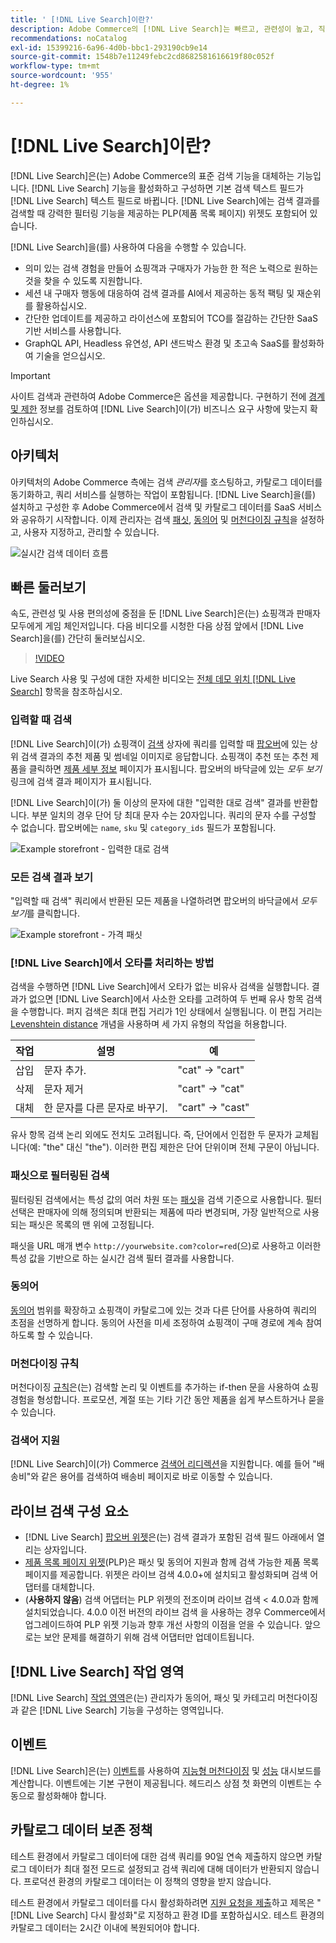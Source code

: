 ```yaml
---
title: ' [!DNL Live Search]이란?'
description: Adobe Commerce의 [!DNL Live Search]는 빠르고, 관련성이 높고, 직관적인 검색 경험을 제공합니다.
recommendations: noCatalog
exl-id: 15399216-6a96-4d0b-bbc1-293190cb9e14
source-git-commit: 1548b7e11249febc2cd8682581616619f80c052f
workflow-type: tm+mt
source-wordcount: '955'
ht-degree: 1%

---
```


# [!DNL Live Search]이란?

[!DNL Live Search]은(는) Adobe Commerce의 표준 검색 기능을 대체하는 기능입니다. [!DNL Live Search] 기능을 활성화하고 구성하면 기본 검색 텍스트 필드가 [!DNL Live Search] 텍스트 필드로 바뀝니다. [!DNL Live Search]에는 검색 결과를 검색할 때 강력한 필터링 기능을 제공하는 PLP(제품 목록 페이지) 위젯도 포함되어 있습니다.

[!DNL Live Search]을(를) 사용하여 다음을 수행할 수 있습니다.

- 의미 있는 검색 경험을 만들어 쇼핑객과 구매자가 가능한 한 적은 노력으로 원하는 것을 찾을 수 있도록 지원합니다.
- 세션 내 구매자 행동에 대응하여 검색 결과를 AI에서 제공하는 동적 팩팅 및 재순위를 활용하십시오.
- 간단한 업데이트를 제공하고 라이선스에 포함되어 TCO를 절감하는 간단한 SaaS 기반 서비스를 사용합니다.
- GraphQL API, Headless 유연성, API 샌드박스 환경 및 초고속 SaaS를 활성화하여 기술을 얻으십시오.

>[!IMPORTANT]
>
>사이트 검색과 관련하여 Adobe Commerce은 옵션을 제공합니다. 구현하기 전에 [경계 및 제한](boundaries-limits.md) 정보를 검토하여 [!DNL Live Search]이(가) 비즈니스 요구 사항에 맞는지 확인하십시오.

## 아키텍처

아키텍처의 Adobe Commerce 측에는 검색 *관리자*&#x200B;를 호스팅하고, 카탈로그 데이터를 동기화하고, 쿼리 서비스를 실행하는 작업이 포함됩니다. [!DNL Live Search]을(를) 설치하고 구성한 후 Adobe Commerce에서 검색 및 카탈로그 데이터를 SaaS 서비스와 공유하기 시작합니다. 이제 관리자는 검색 [패싯](facets.md), [동의어](synonyms.md) 및 [머천다이징 규칙](category-merch.md)을 설정하고, 사용자 지정하고, 관리할 수 있습니다.

![실시간 검색 데이터 흐름](assets/ls-cs-data-flow.png)

## 빠른 둘러보기

속도, 관련성 및 사용 편의성에 중점을 둔 [!DNL Live Search]은(는) 쇼핑객과 판매자 모두에게 게임 체인저입니다. 다음 비디오를 시청한 다음 상점 앞에서 [!DNL Live Search]을(를) 간단히 둘러보십시오.

>[!VIDEO](https://video.tv.adobe.com/v/3418797?learn=on)

Live Search 사용 및 구성에 대한 자세한 비디오는 [전체 데모 위치 [!DNL Live Search]](https://experienceleague.adobe.com/ko/docs/commerce-learn/tutorials/getting-started/capabilities/live-search-full-demonstration) 항목을 참조하십시오.

### 입력할 때 검색

[!DNL Live Search]이(가) 쇼핑객이 [검색](storefront-popover.md) 상자에 쿼리를 입력할 때 [팝오버](https://experienceleague.adobe.com/ko/docs/commerce-admin/catalog/catalog/search/search)에 있는 상위 검색 결과의 추천 제품 및 썸네일 이미지로 응답합니다. 쇼핑객이 추천 또는 추천 제품을 클릭하면 [제품 세부 정보](https://experienceleague.adobe.com/ko/docs/commerce-admin/start/storefront/storefront) 페이지가 표시됩니다. 팝오버의 바닥글에 있는 _모두 보기_ 링크에 검색 결과 페이지가 표시됩니다.

[!DNL Live Search]이(가) 둘 이상의 문자에 대한 &quot;입력한 대로 검색&quot; 결과를 반환합니다. 부분 일치의 경우 단어 당 최대 문자 수는 20자입니다. 쿼리의 문자 수를 구성할 수 없습니다. 팝오버에는 `name`, `sku` 및 `category_ids` 필드가 포함됩니다.

![Example storefront - 입력한 대로 검색](assets/storefront-search-as-you-type.png)

### 모든 검색 결과 보기

&quot;입력할 때 검색&quot; 쿼리에서 반환된 모든 제품을 나열하려면 팝오버의 바닥글에서 _모두 보기_&#x200B;를 클릭합니다.

![Example storefront - 가격 패싯](assets/storefront-view-all-search-results.png)

### [!DNL Live Search]에서 오타를 처리하는 방법

검색을 수행하면 [!DNL Live Search]에서 오타가 없는 비유사 검색을 실행합니다. 결과가 없으면 [!DNL Live Search]에서 사소한 오타를 고려하여 두 번째 유사 항목 검색을 수행합니다. 퍼지 검색은 최대 편집 거리가 1인 상태에서 실행됩니다. 이 편집 거리는 [Levenshtein distance](https://en.wikipedia.org/wiki/Levenshtein_distance) 개념을 사용하며 세 가지 유형의 작업을 허용합니다.

| 작업 | 설명 | 예 |
|---|---|---|
| 삽입 | 문자 추가. | &quot;cat&quot; -> &quot;cart&quot; |
| 삭제 | 문자 제거 | &quot;cart&quot; -> &quot;cat&quot; |
| 대체 | 한 문자를 다른 문자로 바꾸기. | &quot;cart&quot; -> &quot;cast&quot; |

유사 항목 검색 논리 외에도 전치도 고려됩니다. 즉, 단어에서 인접한 두 문자가 교체됩니다(예: &quot;the&quot; 대신 &quot;the&quot;). 이러한 편집 제한은 단어 단위이며 전체 구문이 아닙니다.

### 패싯으로 필터링된 검색

필터링된 검색에서는 특성 값의 여러 차원 또는 [패싯](facets.md)을 검색 기준으로 사용합니다. 필터 선택은 판매자에 의해 정의되며 반환되는 제품에 따라 변경되며, 가장 일반적으로 사용되는 패싯은 목록의 맨 위에 고정됩니다.

패싯을 URL 매개 변수 `http://yourwebsite.com?color=red`(으)로 사용하고 이러한 특성 값을 기반으로 하는 실시간 검색 필터 결과를 사용합니다.

### 동의어

[동의어](synonyms.md) 범위를 확장하고 쇼핑객이 카탈로그에 있는 것과 다른 단어를 사용하여 쿼리의 초점을 선명하게 합니다. 동의어 사전을 미세 조정하여 쇼핑객이 구매 경로에 계속 참여하도록 할 수 있습니다.

### 머천다이징 규칙

머천다이징 [규칙](rules.md)은(는) 검색할 논리 및 이벤트를 추가하는 if-then 문을 사용하여 쇼핑 경험을 형성합니다. 프로모션, 계절 또는 기타 기간 동안 제품을 쉽게 부스트하거나 묻을 수 있습니다.

### 검색어 지원

[!DNL Live Search]이(가) Commerce [검색어 리디렉션](https://experienceleague.adobe.com/ko/docs/commerce-admin/catalog/catalog/search/search-terms)을 지원합니다. 예를 들어 &quot;배송비&quot;와 같은 용어를 검색하여 배송비 페이지로 바로 이동할 수 있습니다.

## 라이브 검색 구성 요소

- [!DNL Live Search] [팝오버 위젯](storefront-popover.md)은(는) 검색 결과가 포함된 검색 필드 아래에서 열리는 상자입니다.
- [제품 목록 페이지 위젯](plp-styling.md)(PLP)은 패싯 및 동의어 지원과 함께 검색 가능한 제품 목록 페이지를 제공합니다. 위젯은 라이브 검색 4.0.0+에 설치되고 활성화되며 검색 어댑터를 대체합니다.
- (**사용하지 않음**) 검색 어댑터는 PLP 위젯의 전조이며 라이브 검색 &lt; 4.0.0과 함께 설치되었습니다. 4.0.0 이전 버전의 라이브 검색 을 사용하는 경우 Commerce에서 업그레이드하여 PLP 위젯 기능과 향후 개선 사항의 이점을 얻을 수 있습니다. 앞으로는 보안 문제를 해결하기 위해 검색 어댑터만 업데이트됩니다.

## [!DNL Live Search] 작업 영역

[!DNL Live Search] [작업 영역](workspace.md)은(는) 관리자가 동의어, 패싯 및 카테고리 머천다이징과 같은 [!DNL Live Search] 기능을 구성하는 영역입니다.

## 이벤트

[!DNL Live Search]은(는) [이벤트](https://developer.adobe.com/commerce/services/shared-services/storefront-events/#live-search)를 사용하여 [지능형 머천다이징](category-merch.md) 및 [성능](performance.md) 대시보드를 계산합니다. 이벤트에는 기본 구현이 제공됩니다. 헤드리스 상점 첫 화면의 이벤트는 수동으로 활성화해야 합니다.

## 카탈로그 데이터 보존 정책

테스트 환경에서 카탈로그 데이터에 대한 검색 쿼리를 90일 연속 제출하지 않으면 카탈로그 데이터가 최대 절전 모드로 설정되고 검색 쿼리에 대해 데이터가 반환되지 않습니다. 프로덕션 환경의 카탈로그 데이터는 이 정책의 영향을 받지 않습니다.

테스트 환경에서 카탈로그 데이터를 다시 활성화하려면 [지원 요청을 제출](https://experienceleague.adobe.com/ko/docs/commerce-knowledge-base/kb/help-center-guide/magento-help-center-user-guide#experience-league-start-page)하고 제목은 &quot;[!DNL Live Search] 다시 활성화&quot;로 지정하고 환경 ID를 포함하십시오. 테스트 환경의 카탈로그 데이터는 2시간 이내에 복원되어야 합니다.
